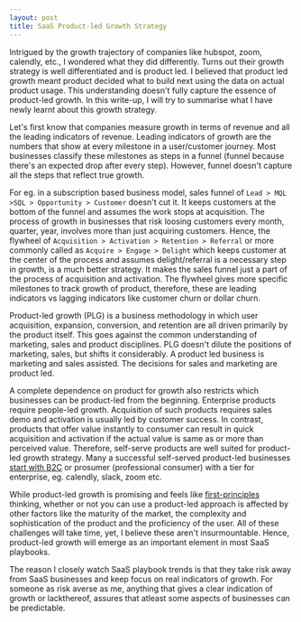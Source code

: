 ```yaml
---
layout: post
title: SaaS Product-led Growth Strategy
---
```



Intrigued by the growth trajectory of companies like hubspot, zoom, calendly, etc., I wondered what they did differently. Turns out their growth strategy is well differentiated and is product led. I believed that product led growth meant product decided what to build next using the data on actual product usage. This understanding doesn't fully capture the essence of product-led growth. In this write-up, I will try to summarise what I have newly learnt about this growth strategy.

Let's first know that companies measure growth in terms of revenue and all the leading indicators of revenue. Leading indicators of growth are the numbers that show at every milestone in a user/customer journey. Most businesses classify these milestones as steps in a funnel (funnel because there's an expected drop after every step). However, funnel doesn't capture all the steps that reflect true growth. 

For eg. in a subscription based business model, sales funnel of `Lead > MQL >SQL > Opportunity > Customer` doesn't cut it. It keeps customers at the bottom of the funnel and assumes the work stops at acquisition. The process of growth in businesses that risk loosing customers every month, quarter, year, involves more than just acquiring customers. Hence, the flywheel of `Acquisition > Activation > Retention > Referral` or more commonly called as `Acquire > Engage > Delight` which keeps customer at the center of the process and assumes delight/referral is a necessary step in growth, is a much better strategy. It makes the sales funnel just a part of the process of acquisition and activation. The flywheel gives more specific milestones to track growth of product, therefore, these are leading indicators vs lagging indicators like customer churn or dollar churn. 

Product-led growth (PLG) is a business methodology in which user acquisition, expansion, conversion, and retention are all driven primarily by the product itself. This goes against the common understanding of marketing, sales and product disciplines. PLG doesn't dilute the positions of marketing, sales, but shifts it considerably. A product led business is marketing and sales assisted. The decisions for sales and marketing are product led. 

A complete dependence on product for growth also restricts which businesses can be product-led from the beginning. Enterprise products require people-led growth. Acquisition of such products requires sales demo and activation is usually led by customer success. In contrast, products that offer value instantly to consumer can result in quick acquisition and activation if the actual value is same as or more than perceived value. Therefore, self-serve products are well suited for product-led growth strategy. Many a successful self-served product-led businesses [start with B2C](https://clearbit.com/resources/reports/product-led-growth-companies#b2b-or-not-2b) or prosumer (professional consumer) with a tier for enterprise, eg. calendly, slack, zoom etc. 

While product-led growth is promising and feels like [first-principles](https://fs.blog/2018/04/first-principles/) thinking, whether or not you can use a product-led approach is affected by other factors like the maturity of the market, the complexity and sophistication of the product and the proficiency of the user. All of these challenges will take time, yet, I believe these aren't insurmountable. Hence, product-led growth will emerge as an important element in most SaaS playbooks. 

The reason I closely watch SaaS playbook trends is that they take risk away from SaaS businesses and keep focus on real indicators of growth. For someone as risk averse as me, anything that gives a clear indication of growth or lackthereof, assures that atleast some aspects of businesses can be predictable. 




